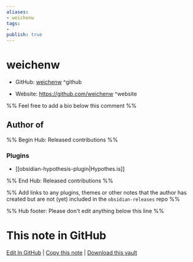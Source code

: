 ```yaml
---
aliases:
- weichenw
tags:
- 
publish: true
---
```


# weichenw

- GitHub: [weichenw](https://github.com/weichenw/) ^github
<!-- - Discord: `@` ^discord-->
- Website: <https://github.com/weichenw> ^website
<!-- - [[Publish sites|Publish site]]: ^publish-->

%% Feel free to add a bio below this comment %%


## Author of

%% Begin Hub: Released contributions %%
### Plugins
- [[obsidian-hypothesis-plugin|Hypothes.is]]

%% End Hub: Released contributions %%

%% Add links to any plugins, themes or other notes that the author has created but are not (yet) included in the `obsidian-releases` repo %%

<!--
### Unlisted plugins
-->

<!--
### Others

- 
-->

<!--
## Sponsor this author

- [[GitHub sponsors]]: [Sponsor @weichenw on GitHub Sponsors](https://github.com/sponsors/weichenw) ^github-sponsor
- [[Buy me a coffee]]: ^buy-me-a-coffee
- [[PayPal]]: ^paypal
- [[Patreon]]: ^patreon

-->

<!--
## Follow this author

- [[YouTube Channels|On YouTube]]: ^youtube
- Twitter: ^twitter
- ...
-->

%% Hub footer: Please don't edit anything below this line %%

# This note in GitHub

<span class="git-footer">[Edit In GitHub](https://github.dev/obsidian-community/obsidian-hub/blob/main/01%20-%20Community/People/weichenw.md "git-hub-edit-note") | [Copy this note](https://raw.githubusercontent.com/obsidian-community/obsidian-hub/main/01%20-%20Community/People/weichenw.md "git-hub-copy-note") | [Download this vault](https://github.com/obsidian-community/obsidian-hub/archive/refs/heads/main.zip "git-hub-download-vault") </span>
